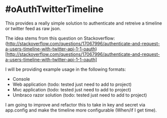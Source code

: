 #oAuthTwitterTimeline
================================
This provides a really simple solution to authenticate and retreive a timeline or twitter feed as raw json.

The idea stems from this question on Stackoverflow:
(http://stackoverflow.com/questions/17067996/authenticate-and-request-a-users-timeline-with-twitter-api-1-1-oauth)[http://stackoverflow.com/questions/17067996/authenticate-and-request-a-users-timeline-with-twitter-api-1-1-oauth]

I will be providing example usage in the following formats:
* Console
* Web application (todo: tested just need to add to project)
* Mvc application (todo: tested just need to add to project)
* Umbraco razor solution (todo: tested just need to add to project)

I am going to improve and refactor this to take in key and secret via app.config and make the timeline more configurable 
(When/if I get time).
